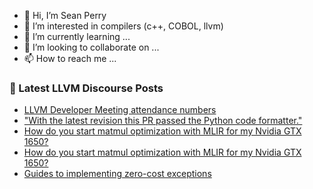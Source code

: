 - 👋 Hi, I’m Sean Perry
- 👀 I’m interested in compilers (c++, COBOL, llvm)
- 🌱 I’m currently learning ...
- 💞️ I’m looking to collaborate on ...
- 📫 How to reach me ...

<!---
s66perry/s66perry is a ✨ special ✨ repository because its `README.md` (this file) appears on your GitHub profile.
You can click the Preview link to take a look at your changes.
--->
### 📕 Latest LLVM Discourse Posts

<!-- DISCOURSE-LLVM:START -->
- [LLVM Developer Meeting attendance numbers](https://discourse.llvm.org/t/llvm-developer-meeting-attendance-numbers/77921#post_3)
- [&quot;With the latest revision this PR passed the Python code formatter.&quot;](https://discourse.llvm.org/t/with-the-latest-revision-this-pr-passed-the-python-code-formatter/77924#post_1)
- [How do you start matmul optimization with MLIR for my Nvidia GTX 1650?](https://discourse.llvm.org/t/how-do-you-start-matmul-optimization-with-mlir-for-my-nvidia-gtx-1650/77922#post_3)
- [How do you start matmul optimization with MLIR for my Nvidia GTX 1650?](https://discourse.llvm.org/t/how-do-you-start-matmul-optimization-with-mlir-for-my-nvidia-gtx-1650/77922#post_2)
- [Guides to implementing zero-cost exceptions](https://discourse.llvm.org/t/guides-to-implementing-zero-cost-exceptions/77906#post_3)
<!-- DISCOURSE-LLVM:END -->
